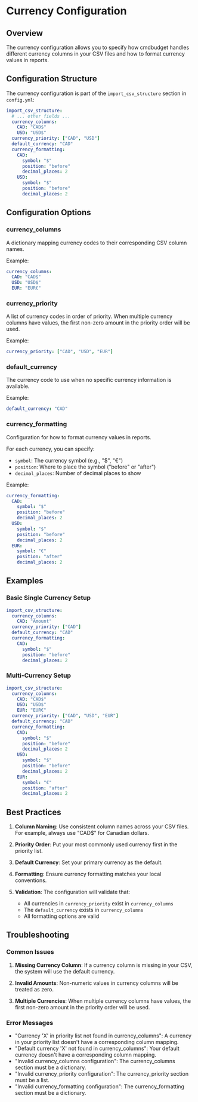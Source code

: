 # Currency Configuration

<!-- AI generated and maintained by Claude 3.7 Sonnet -->

## Overview

The currency configuration allows you to specify how cmdbudget handles different currency columns in your CSV files and how to format currency values in reports.

## Configuration Structure

The currency configuration is part of the `import_csv_structure` section in `config.yml`:

```yaml
import_csv_structure:
  # ... other fields ...
  currency_columns:
    CAD: "CAD$"
    USD: "USD$"
  currency_priority: ["CAD", "USD"]
  default_currency: "CAD"
  currency_formatting:
    CAD:
      symbol: "$"
      position: "before"
      decimal_places: 2
    USD:
      symbol: "$"
      position: "before"
      decimal_places: 2
```

## Configuration Options

### currency_columns
A dictionary mapping currency codes to their corresponding CSV column names.

Example:
```yaml
currency_columns:
  CAD: "CAD$"
  USD: "USD$"
  EUR: "EUR€"
```

### currency_priority
A list of currency codes in order of priority. When multiple currency columns have values, the first non-zero amount in the priority order will be used.

Example:
```yaml
currency_priority: ["CAD", "USD", "EUR"]
```

### default_currency
The currency code to use when no specific currency information is available.

Example:
```yaml
default_currency: "CAD"
```

### currency_formatting
Configuration for how to format currency values in reports.

For each currency, you can specify:
- `symbol`: The currency symbol (e.g., "$", "€")
- `position`: Where to place the symbol ("before" or "after")
- `decimal_places`: Number of decimal places to show

Example:
```yaml
currency_formatting:
  CAD:
    symbol: "$"
    position: "before"
    decimal_places: 2
  USD:
    symbol: "$"
    position: "before"
    decimal_places: 2
  EUR:
    symbol: "€"
    position: "after"
    decimal_places: 2
```

## Examples

### Basic Single Currency Setup
```yaml
import_csv_structure:
  currency_columns:
    CAD: "Amount"
  currency_priority: ["CAD"]
  default_currency: "CAD"
  currency_formatting:
    CAD:
      symbol: "$"
      position: "before"
      decimal_places: 2
```

### Multi-Currency Setup
```yaml
import_csv_structure:
  currency_columns:
    CAD: "CAD$"
    USD: "USD$"
    EUR: "EUR€"
  currency_priority: ["CAD", "USD", "EUR"]
  default_currency: "CAD"
  currency_formatting:
    CAD:
      symbol: "$"
      position: "before"
      decimal_places: 2
    USD:
      symbol: "$"
      position: "before"
      decimal_places: 2
    EUR:
      symbol: "€"
      position: "after"
      decimal_places: 2
```

## Best Practices

1. **Column Naming**: Use consistent column names across your CSV files. For example, always use "CAD$" for Canadian dollars.

2. **Priority Order**: Put your most commonly used currency first in the priority list.

3. **Default Currency**: Set your primary currency as the default.

4. **Formatting**: Ensure currency formatting matches your local conventions.

5. **Validation**: The configuration will validate that:
   - All currencies in `currency_priority` exist in `currency_columns`
   - The `default_currency` exists in `currency_columns`
   - All formatting options are valid

## Troubleshooting

### Common Issues

1. **Missing Currency Column**: If a currency column is missing in your CSV, the system will use the default currency.

2. **Invalid Amounts**: Non-numeric values in currency columns will be treated as zero.

3. **Multiple Currencies**: When multiple currency columns have values, the first non-zero amount in the priority order will be used.

### Error Messages

- "Currency 'X' in priority list not found in currency_columns": A currency in your priority list doesn't have a corresponding column mapping.
- "Default currency 'X' not found in currency_columns": Your default currency doesn't have a corresponding column mapping.
- "Invalid currency_columns configuration": The currency_columns section must be a dictionary.
- "Invalid currency_priority configuration": The currency_priority section must be a list.
- "Invalid currency_formatting configuration": The currency_formatting section must be a dictionary. 